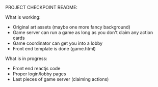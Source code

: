 PROJECT CHECKPOINT README:

What is working:
  - Original art assets (maybe one more fancy background)
  - Game server can run a game as long as you don't claim any action cards
  - Game coordinator can get you into a lobby
  - Front end template is done (game.html)

What is in progress:
  - Front end reactjs code
  - Proper login/lobby pages
  - Last pieces of game server (claiming actions)